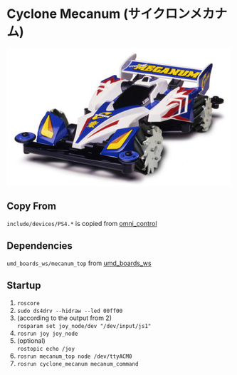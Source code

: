 Cyclone Mecanum (サイクロンメカナム)
=================================

![Cyclone Mecanum](docs/cyclone_mecanum.jpg)

## Copy From
`include/devices/PS4.*` is copied from [omni_control](https://github.com/lycpaul/omni_control)

## Dependencies
`umd_boards_ws/mecanum_top` from [umd_boards_ws](https://github.com/gaudat/umd_boards_ws)

## Startup
1. `roscore`
2. `sudo ds4drv --hidraw --led 00ff00`
3. (according to the output from 2) </br>
   `rosparam set joy_node/dev "/dev/input/js1"`
4. `rosrun joy joy_node`
5. (optional) </br>
   `rostopic echo /joy`
6. `rosrun mecanum_top node /dev/ttyACM0`
7. `rosrun cyclone_mecanum mecanum_command`
